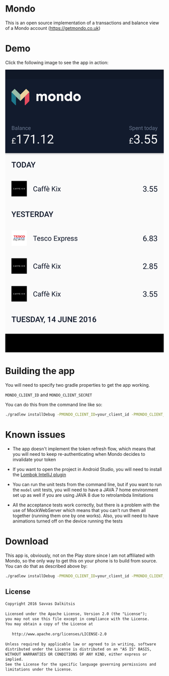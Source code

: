 Mondo
======

This is an open source implementation of a transactions and balance view of a Mondo account (https://getmondo.co.uk)

Demo
======

Click the following image to see the app in action:

[![screenshot](resources/screenshot.png)](https://www.youtube.com/watch?v=-cIydpy1joY)

Building the app
======

You will need to specify two gradle properties to get the app working.

`MONDO_CLIENT_ID` and `MONDO_CLIENT_SECRET`

You can do this from the command line like so:

```sh
./gradlew installDebug -PMONDO_CLIENT_ID=your_client_id -PMONDO_CLIENT_SECRET=your_client_secret
```

Known issues
======

* The app doesn't implement the token refresh flow, which means that you will need to keep
re-authenticating when Mondo decides to invalidate your token

* If you want to open the project in Android Studio, you will need to install the
[Lombok IntelliJ plugin](https://plugins.jetbrains.com/plugin/6317)

* You can run the unit tests from the command line, but if you want to run the `model` unit tests,
you will need to have a JAVA 7 home environment set up as well if you are using JAVA 8 due to
retrolambda limitations

* All the acceptance tests work correctly, but there is a problem with the use of MockWebServer
which means that you can't run them all together (running them one by one works). Also, you will
need to have animations turned off on the device running the tests

Download
======

This app is, obviously, not on the Play store since I am not affiliated with Mondo, so the only way
to get this on your phone is to build from source. You can do that as described above by:


```sh
./gradlew installDebug -PMONDO_CLIENT_ID=your_client_id -PMONDO_CLIENT_SECRET=your_client_secret
```

License
-------

    Copyright 2016 Savvas Dalkitsis

    Licensed under the Apache License, Version 2.0 (the "License");
    you may not use this file except in compliance with the License.
    You may obtain a copy of the License at

       http://www.apache.org/licenses/LICENSE-2.0

    Unless required by applicable law or agreed to in writing, software
    distributed under the License is distributed on an "AS IS" BASIS,
    WITHOUT WARRANTIES OR CONDITIONS OF ANY KIND, either express or implied.
    See the License for the specific language governing permissions and
    limitations under the License.